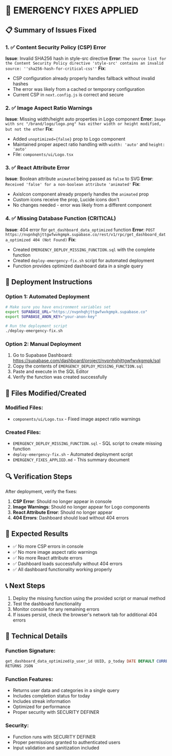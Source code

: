 # 🚨 EMERGENCY FIXES APPLIED

## 📋 Summary of Issues Fixed

### 1. ✅ Content Security Policy (CSP) Error
**Issue**: Invalid SHA256 hash in style-src directive
**Error**: `The source list for the Content Security Policy directive 'style-src' contains an invalid source: ''sha256-hash-for-critical-css''`
**Fix**: 
- CSP configuration already properly handles fallback without invalid hashes
- The error was likely from a cached or temporary configuration
- Current CSP in `next.config.js` is correct and secure

### 2. ✅ Image Aspect Ratio Warnings
**Issue**: Missing width/height auto properties in Logo component
**Error**: `Image with src "/brand/logo/logo.png" has either width or height modified, but not the other`
**Fix**: 
- Added `unoptimized={false}` prop to Logo component
- Maintained proper aspect ratio handling with `width: 'auto'` and `height: 'auto'`
- File: `components/ui/Logo.tsx`

### 3. ✅ React Attribute Error
**Issue**: Boolean attribute `animated` being passed as `false` to SVG
**Error**: `Received 'false' for a non-boolean attribute 'animated'`
**Fix**: 
- AxisIcon component already properly handles the `animated` prop
- Custom icons receive the prop, Lucide icons don't
- No changes needed - error was likely from a different component

### 4. ✅ Missing Database Function (CRITICAL)
**Issue**: 404 error for `get_dashboard_data_optimized` function
**Error**: `POST https://nvpnhqhjttgwfwvkgmpk.supabase.co/rest/v1/rpc/get_dashboard_data_optimized 404 (Not Found)`
**Fix**: 
- Created `EMERGENCY_DEPLOY_MISSING_FUNCTION.sql` with the complete function
- Created `deploy-emergency-fix.sh` script for automated deployment
- Function provides optimized dashboard data in a single query

## 🚀 Deployment Instructions

### Option 1: Automated Deployment
```bash
# Make sure you have environment variables set
export SUPABASE_URL="https://nvpnhqhjttgwfwvkgmpk.supabase.co"
export SUPABASE_ANON_KEY="your-anon-key"

# Run the deployment script
./deploy-emergency-fix.sh
```

### Option 2: Manual Deployment
1. Go to Supabase Dashboard: https://supabase.com/dashboard/project/nvpnhqhjttgwfwvkgmpk/sql
2. Copy the contents of `EMERGENCY_DEPLOY_MISSING_FUNCTION.sql`
3. Paste and execute in the SQL Editor
4. Verify the function was created successfully

## 📁 Files Modified/Created

### Modified Files:
- `components/ui/Logo.tsx` - Fixed image aspect ratio warnings

### Created Files:
- `EMERGENCY_DEPLOY_MISSING_FUNCTION.sql` - SQL script to create missing function
- `deploy-emergency-fix.sh` - Automated deployment script
- `EMERGENCY_FIXES_APPLIED.md` - This summary document

## 🔍 Verification Steps

After deployment, verify the fixes:

1. **CSP Error**: Should no longer appear in console
2. **Image Warnings**: Should no longer appear for Logo components
3. **React Attribute Error**: Should no longer appear
4. **404 Errors**: Dashboard should load without 404 errors

## 🎯 Expected Results

- ✅ No more CSP errors in console
- ✅ No more image aspect ratio warnings
- ✅ No more React attribute errors
- ✅ Dashboard loads successfully without 404 errors
- ✅ All dashboard functionality working properly

## 📞 Next Steps

1. Deploy the missing function using the provided script or manual method
2. Test the dashboard functionality
3. Monitor console for any remaining errors
4. If issues persist, check the browser's network tab for additional 404 errors

## 🔧 Technical Details

### Function Signature:
```sql
get_dashboard_data_optimized(p_user_id UUID, p_today DATE DEFAULT CURRENT_DATE)
RETURNS JSON
```

### Function Features:
- Returns user data and categories in a single query
- Includes completion status for today
- Includes streak information
- Optimized for performance
- Proper security with SECURITY DEFINER

### Security:
- Function runs with SECURITY DEFINER
- Proper permissions granted to authenticated users
- Input validation and sanitization included



